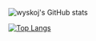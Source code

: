 ![wyskoj's GitHub stats](https://github-readme-stats.vercel.app/api?username=wyskoj&show_icons=true&theme=merko&hide=contribs)

<!---
[![Readme Card](https://github-readme-stats.vercel.app/api/pin/?username=wyskoj&repo=midis2jam2&theme=merko)](https://github.com/wyskoj/midis2jam2)
--->
[![Top Langs](https://github-readme-stats.vercel.app/api/top-langs/?username=wyskoj&layout=compact&theme=merko)](https://github.com/anuraghazra/github-readme-stats)

